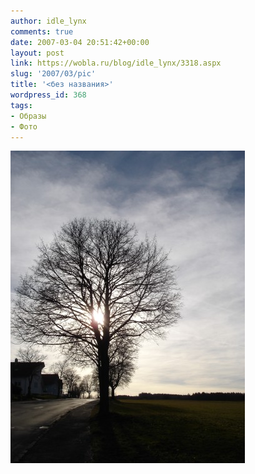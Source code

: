 ```yaml
---
author: idle_lynx
comments: true
date: 2007-03-04 20:51:42+00:00
layout: post
link: https://wobla.ru/blog/idle_lynx/3318.aspx
slug: '2007/03/pic'
title: '<без названия>'
wordpress_id: 368
tags:
- Образы
- Фото
---
```


![Tree](images/2007/05/37e3eeeb-48c8-4805-9c99-7b3cafa44564.jpg)
